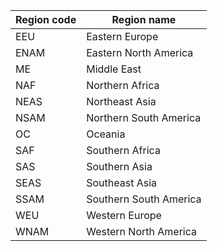 ---
---

|Region code|Region name|
|---|---|
|EEU|Eastern Europe|
|ENAM|Eastern North America|
|ME|Middle East|
|NAF|Northern Africa|
|NEAS|Northeast Asia|
|NSAM|Northern South America|
|OC|Oceania|
|SAF|Southern Africa|
|SAS|Southern Asia|
|SEAS|Southeast Asia|
|SSAM|Southern South America|
|WEU|Western Europe|
|WNAM|Western North America|

